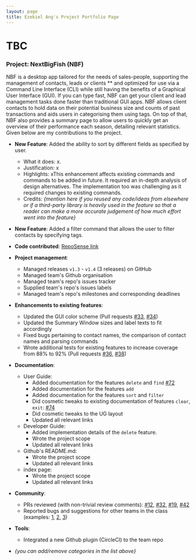 ```yaml
---
layout: page
title: Ezekiel Ang's Project Portfolio Page
---
```

# TBC
### Project: NextBigFish (NBF)

NBF is a desktop app tailored for the needs of sales-people, supporting the management of contacts, leads or clients **
and optimized for use via a Command Line Interface (CLI) while still having the benefits of a Graphical User Interface (GUI).
If you can type fast, NBF can get your client and lead management tasks done faster than traditional GUI apps.
NBF allows client contacts to hold data on their potential business size and counts of past transactions and aids users in categorising them using tags.
On top of that, NBF also provides a summary page to allow users to quickly get an overview of their performance each season, detailing relevant statistics.
Given below are my contributions to the project.

* **New Feature**: Added the ability to sort by different fields as specified by user.
  * What it does: x.
  * Justification: x
  * Highlights: xThis enhancement affects existing commands and commands to be added in future. It required an in-depth analysis of design alternatives. The implementation too was challenging as it required changes to existing commands.
  * Credits: *{mention here if you reused any code/ideas from elsewhere or if a third-party library is heavily used in the feature so that a reader can make a more accurate judgement of how much effort went into the feature}*

* **New Feature**: Added a filter command that allows the user to filter contacts by specifying tags.

* **Code contributed**: [RepoSense link](https://nus-cs2103-ay2223s2.github.io/tp-dashboard/?search=&sort=groupTitle&sortWithin=title&timeframe=commit&mergegroup=&groupSelect=groupByRepos&breakdown=true&checkedFileTypes=docs~functional-code~test-code~other&since=2023-02-17&tabOpen=true&tabType=authorship&tabAuthor=ezeAng&tabRepo=AY2223S2-CS2103-F10-4%2Ftp%5Bmaster%5D&authorshipIsMergeGroup=false&authorshipFileTypes=docs~functional-code~test-code~other&authorshipIsBinaryFileTypeChecked=false&authorshipIsIgnoredFilesChecked=false)

* **Project management**:
  * Managed releases `v1.3` - `v1.4` (3 releases) on GitHub
  * Managed team's Github organisation
  * Managed team's repo's issues tracker
  * Supplied team's repo's issues labels
  * Managed team's repo's milestones and corresponding deadlines

* **Enhancements to existing features**:
  * Updated the GUI color scheme (Pull requests [\#33](), [\#34]())
  * Updated the Summary Window sizes and label texts to fit accordingly
  * Fixed bugs pertaining to contact names, the comparison of contact names and parsing commands
  * Wrote additional tests for existing features to increase coverage from 88% to 92% (Pull requests [\#36](), [\#38]())

* **Documentation**:
  * User Guide:
    * Added documentation for the features `delete` and `find` [\#72]()
    * Added documentation for the features `add`
    * Added documentation for the features `sort` and `filter`
    * Did cosmetic tweaks to existing documentation of features `clear`, `exit`: [\#74]()
    * Did cosmetic tweaks to the UG layout
    * Updated all relevant links
  * Developer Guide:
    * Added implementation details of the `delete` feature.
    * Wrote the project scope
    * Updated all relevant links
  * Github's README.md:
    * Wrote the project scope
    * Updated all relevant links
  * index page:
    * Wrote the project scope
    * Updated all relevant links

* **Community**:
  * PRs reviewed (with non-trivial review comments): [\#12](), [\#32](), [\#19](), [\#42]()
  * Reported bugs and suggestions for other teams in the class (examples: [1](), [2](), [3]())

* **Tools**:
  * Integrated a new Github plugin (CircleCI) to the team repo

* _{you can add/remove categories in the list above}_
